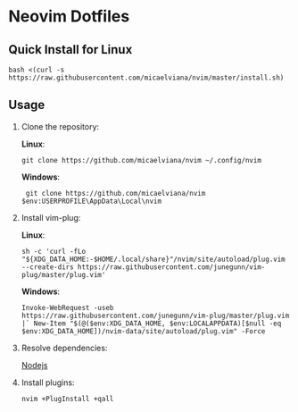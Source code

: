 # Neovim Dotfiles

## Quick Install for Linux

``` bash <(curl -s https://raw.githubusercontent.com/micaelviana/nvim/master/install.sh) ```

## Usage

1. Clone the repository:

    **Linux**:

   ```git clone https://github.com/micaelviana/nvim ~/.config/nvim```
   
   **Windows**:
   
   ``` git clone https://github.com/micaelviana/nvim $env:USERPROFILE\AppData\Local\nvim```

2. Install vim-plug:

    **Linux**:

   ```sh -c 'curl -fLo "${XDG_DATA_HOME:-$HOME/.local/share}"/nvim/site/autoload/plug.vim --create-dirs https://raw.githubusercontent.com/junegunn/vim-plug/master/plug.vim'```
   
   **Windows**:
   
   ```Invoke-WebRequest -useb https://raw.githubusercontent.com/junegunn/vim-plug/master/plug.vim |`
    New-Item "$(@($env:XDG_DATA_HOME, $env:LOCALAPPDATA)[$null -eq $env:XDG_DATA_HOME])/nvim-data/site/autoload/plug.vim" -Force```

3. Resolve dependencies:

   [Nodejs](https://nodejs.org/en/download/)
   
4. Install plugins:

    ```nvim +PlugInstall +qall``` 
